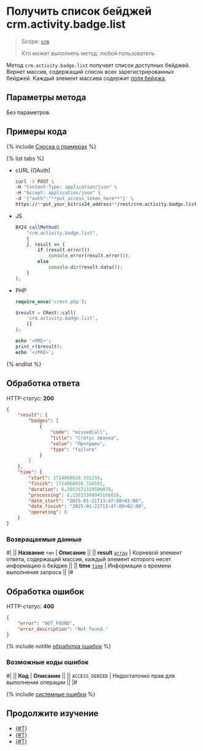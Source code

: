 # Получить список бейджей crm.activity.badge.list

> Scope: [`crm`](../../../../../scopes/permissions.md)
>
> Кто может выполнять метод: любой пользователь

Метод `crm.activity.badge.list` получает список доступных бейджей. Вернет массив, содержащий список всех зарегистрированных бейджей. Каждый элемент массива содержит [поля бейджа](./index.md#поля-записи-о-бейдже).

## Параметры метода

Без параметров.

## Примеры кода

{% include [Сноска о примерах](../../../../../../_includes/examples.md) %}

{% list tabs %}

- cURL (OAuth)

    ```bash
    curl -X POST \
    -H "Content-Type: application/json" \
    -H "Accept: application/json" \
    -d '{"auth":"**put_access_token_here**"}' \
    https://**put_your_bitrix24_address**/rest/crm.activity.badge.list
    ```

- JS

    ```js
    BX24.callMethod(
        "crm.activity.badge.list",
        {
        }, result => {
            if (result.error())
                console.error(result.error());
            else
                console.dir(result.data());
        }    
    );
    ```

- PHP

    ```php
    require_once('crest.php');

    $result = CRest::call(
        'crm.activity.badge.list',
        []
    );

    echo '<PRE>';
    print_r($result);
    echo '</PRE>';
    ```

{% endlist %}

## Обработка ответа

HTTP-статус: **200**

```json
{
    "result": {
        "badges": [
            {
                "code": "missedCall",
                "title": "Статус звонка",
                "value": "Пропущен",
                "type": "failure"
            }
        ]
    },
    "time": {
        "start": 1724068028.331234,
        "finish": 1724068028.726591,
        "duration": 0.3953571319580078,
        "processing": 0.13033390045166016,
        "date_start": "2025-01-21T13:47:08+02:00",
        "date_finish": "2025-01-21T13:47:08+02:00",
        "operating": 0
    }
}
```

### Возвращаемые данные

#|
|| **Название**
`тип` | **Описание** ||
|| **result**
[`array`](../../../../data-types.md) | Корневой элемент ответа, содержащий массив, каждый элемент которого несет информацию о бейдже ||
|| **time**
[`time`](../../../../../data-types.md#time) | Информация о времени выполнения запроса ||
|#

## Обработка ошибок

HTTP-статус: **400**

```json
{
    "error": "NOT_FOUND",
    "error_description": "Not found."
}
```

{% include notitle [обработка ошибок](../../../../../../_includes/error-info.md) %}

### Возможные коды ошибок

#|
|| **Код** | **Описание** ||
|| `ACCESS_DENIED` | Недостаточно прав для выполнения операции ||
|#

{% include [системные ошибки](../../../../../../_includes/system-errors.md) %}

## Продолжите изучение

- [{#T}](./crm-activity-badge-add.md)
- [{#T}](./crm-activity-badge-get.md)
- [{#T}](./crm-activity-badge-delete.md)
